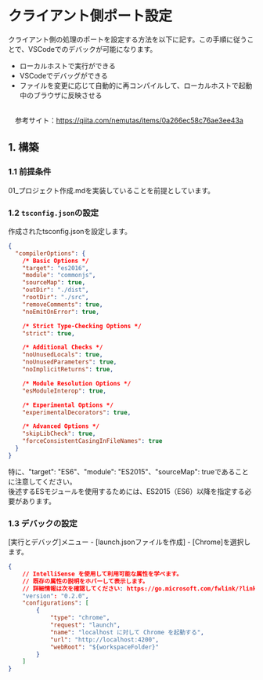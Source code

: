 # クライアント側ポート設定
クライアント側の処理のポートを設定する方法を以下に記す。この手順に従うことで、VSCodeでのデバックが可能になります。
 - ローカルホストで実行ができる
 - VSCodeでデバッグができる
 - ファイルを変更に応じて自動的に再コンパイルして、ローカルホストで起動中のブラウザに反映させる

<br>　参考サイト：https://qiita.com/nemutas/items/0a266ec58c76ae3ee43a

## 1. 構築
### 1.1 前提条件
01_プロジェクト作成.mdを実装していることを前提としています。

### 1.2 `tsconfig.json`の設定
作成されたtsconfig.jsonを設定します。
```json
{
  "compilerOptions": {
    /* Basic Options */
    "target": "es2016",
    "module": "commonjs",
    "sourceMap": true,
    "outDir": "./dist",
    "rootDir": "./src",
    "removeComments": true,
    "noEmitOnError": true,

    /* Strict Type-Checking Options */
    "strict": true,

    /* Additional Checks */
    "noUnusedLocals": true,
    "noUnusedParameters": true,
    "noImplicitReturns": true,

    /* Module Resolution Options */
    "esModuleInterop": true,

    /* Experimental Options */
    "experimentalDecorators": true,

    /* Advanced Options */
    "skipLibCheck": true,
    "forceConsistentCasingInFileNames": true
  }
}
```
特に、"target": "ES6"、"module": "ES2015"、"sourceMap": trueであることに注意してください。
<br>後述するESモジュールを使用するためには、ES2015（ES6）以降を指定する必要があります。

### 1.3 デバックの設定
[実行とデバッグ]メニュー - [launch.jsonファイルを作成] - [Chrome]を選択します。
```json
{
    // IntelliSense を使用して利用可能な属性を学べます。
    // 既存の属性の説明をホバーして表示します。
    // 詳細情報は次を確認してください: https://go.microsoft.com/fwlink/?linkid=830387
    "version": "0.2.0",
    "configurations": [
        {
            "type": "chrome",
            "request": "launch",
            "name": "localhost に対して Chrome を起動する",
            "url": "http://localhost:4200",
            "webRoot": "${workspaceFolder}"
        }
    ]
}
```




